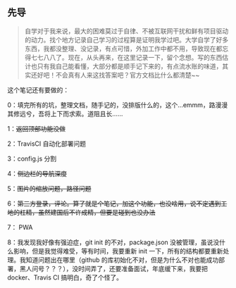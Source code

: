 ## 先导

<!-- 2020 确实是一个神奇的一年，发生了许许多多的事情，活着成为了今年最大的目标。对于我个人来说，最大的事情莫过于辞职了，辞职是一个早就准备的计划了。为什么辞职？马云说，辞职无非是钱不到位，人受委屈了。或许，我并不属于这两种，上家公司钱和活相匹配，没什么委不委屈的。 -->

> 自学对于我来说，最大的困难莫过于自律、不被互联网干扰和鲜有项目驱动的动力。找个地方记录自己学习的过程算是证明我学过吧。大学自学了好多东西，我都没整理、没记录，有点可惜，外加工作中都不用，导致现在都忘得七七八八了。现在，从头再来，在这里记录一下，留个念想。写的东西估计也只有我自己能看懂，大部分都是顺手记下来的，有点流水账的味道，其实还好吧！不会真有人来这找答案吧？官方文档比什么都清楚~~

<!-- 在线笔记真好用，忘记的东西，我能迅速的找到我以前的记录 -->

这个笔记还有要做的：

0：填完所有的坑，整理文档，随手记的，没排版什么的，这个...emmm，路漫漫其修远兮，吾将上下而求索。道阻且长......

1：~~返回顶部功能没做~~

2：TravisCI 自动化部署问题

3：config.js 分割

4：~~侧边栏的导航深度~~

5：~~图片的缩放问题，路径问题~~

6：~~第三方登录，评论。算了就是个笔记，加这个功能，也没啥用，说不定遇到工地的杠精，虽然建国后不许成精，但要是碰到也没办法~~

7： PWA

8：我发现我好像有强迫症，git init 的不对，package.json 没被管理，虽说没什么影响，但是我觉得难受，等有时间，我要重新 init 一下，所有的结构都要重新处理。我知道问题出在哪里（github 的库初始化不对，但是为什么不对也能成功部署，黑人问号？？？），没时间弄了，还要准备面试，年底缓下来，我要把 docker、Travis CI 搞明白，奇了个怪了。
